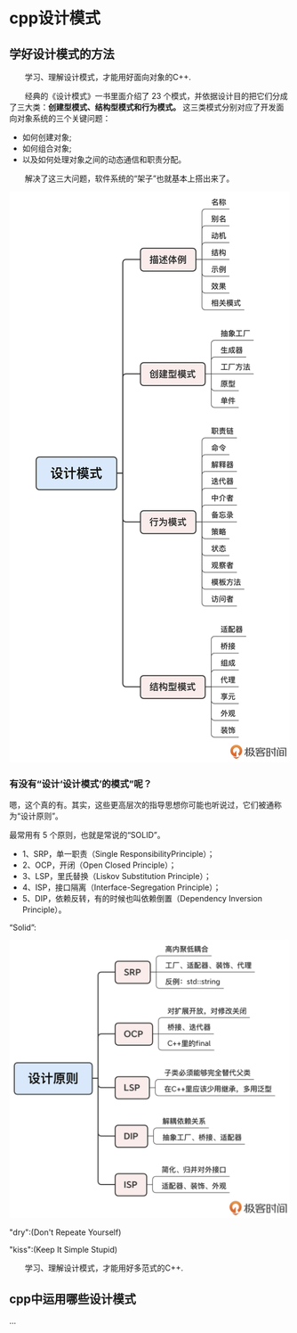 # cpp设计模式

## 学好设计模式的方法
&emsp;&emsp;学习、理解设计模式，才能用好面向对象的C++.

&emsp;&emsp;经典的《设计模式》一书里面介绍了 23 个模式，并依据设计目的把它们分成了三大类：**创建型模式、结构型模式和行为模式。** 这三类模式分别对应了开发面向对象系统的三个关键问题：
- 如何创建对象;
- 如何组合对象;
- 以及如何处理对象之间的动态通信和职责分配。

&emsp;&emsp;解决了这三大问题，软件系统的“架子”也就基本上搭出来了。

<p align="center"><img width="600" src="./img/设计模式脑图.jpg"></p>


### 有没有“设计‘设计模式’的模式”呢？

嗯，这个真的有。其实，这些更高层次的指导思想你可能也听说过，它们被通称为“设计原则”。

最常用有 5 个原则，也就是常说的“SOLID”。
- 1、SRP，单一职责（Single ResponsibilityPrinciple）；
- 2、OCP，开闭（Open Closed Principle）；
- 3、LSP，里氏替换（Liskov Substitution Principle）；
- 4、ISP，接口隔离（Interface-Segregation Principle）；
- 5、DIP，依赖反转，有的时候也叫依赖倒置（Dependency Inversion Principle）。

“Solid”:
<p align="center"><img width="600" src="./img/SOLID.jpg"></p>


"dry":(Don't Repeate Yourself)

"kiss":(Keep It Simple Stupid)

&emsp;&emsp;学习、理解设计模式，才能用好多范式的C++.


## cpp中运用哪些设计模式

...
